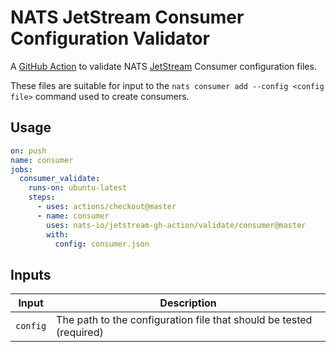 # NATS JetStream Consumer Configuration Validator

A [GitHub Action](https://github.com/features/actions) to validate NATS [JetStream](https://github.com/nats-io/jetstream#readme) Consumer configuration files.

These files are suitable for input to the `nats consumer add --config <config file>` command used to create consumers.

## Usage

```yaml
on: push
name: consumer
jobs:
  consumer_validate:
    runs-on: ubuntu-latest
    steps:
      - uses: actions/checkout@master
      - name: consumer
        uses: nats-io/jetstream-gh-action/validate/consumer@master
        with:
          config: consumer.json
```

## Inputs

|Input|Description|
|-----|-----------|
|`config`|The path to the configuration file that should be tested (required)|
